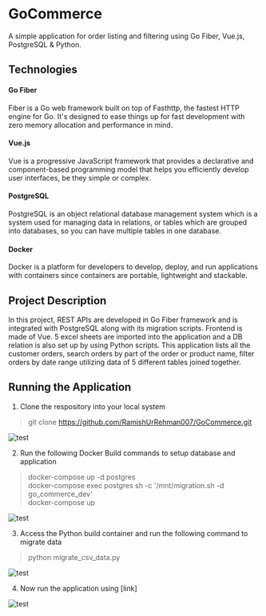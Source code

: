 # GoCommerce
A simple application for order listing and filtering using Go Fiber, Vue.js, PostgreSQL &amp; Python.

## Technologies
#### Go Fiber
Fiber is a Go web framework built on top of Fasthttp, the fastest HTTP engine for Go. It's designed to ease things up for fast development with zero memory allocation and performance in mind.

#### Vue.js
Vue is a progressive JavaScript framework that provides a declarative and component-based programming model that helps you efficiently develop user interfaces, be they simple or complex.

#### PostgreSQL
PostgreSQL is an object relational database management system which is a system used for managing data in relations, or tables which are grouped into databases, so you can have multiple tables in one database.

#### Docker
Docker is a platform for developers to develop, deploy, and run applications with containers since containers are portable, lightweight and stackable.

## Project Description
In this project, REST APIs are developed in Go Fiber framework and is integrated with PostgreSQL along with its migration scripts. Frontend is made of Vue. 5 excel sheets are imported into the application and a DB relation is also set up by using Python scripts. This application lists all the customer orders, search orders by part of the order or product name, filter orders by date range utilizing data of 5 different tables joined together.


## Running the Application
1. Clone the respository into your local system
> git clone https://github.com/RamishUrRehman007/GoCommerce.git

![test](images/test.PNG)

2. Run the following Docker Build commands to setup database and application
> docker-compose up -d postgres<br>
> docker-compose exec postgres sh -c '/mnt/migration.sh -d go_commerce_dev'<br>
> docker-compose up

![test](images/test.PNG)

3. Access the Python build container and run the following command to migrate data
> python migrate_csv_data.py

![test](images/test.PNG)

4. Now run the application using [link]

![test](images/test.PNG)
